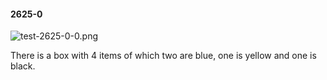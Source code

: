 #### 2625-0
![test-2625-0-0.png](https://github.com/lil-lab/nlvr/raw/master/nlvr/test/images/2/test-2625-0-0.png "test-2625-0-0.png")

There is a box with 4 items of which two are blue, one is yellow and one is black.